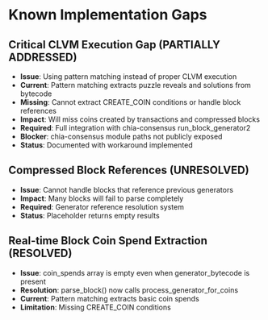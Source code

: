 # Known Implementation Gaps

## Critical CLVM Execution Gap (PARTIALLY ADDRESSED)
- **Issue**: Using pattern matching instead of proper CLVM execution
- **Current**: Pattern matching extracts puzzle reveals and solutions from bytecode
- **Missing**: Cannot extract CREATE_COIN conditions or handle block references
- **Impact**: Will miss coins created by transactions and compressed blocks
- **Required**: Full integration with chia-consensus run_block_generator2
- **Blocker**: chia-consensus module paths not publicly exposed
- **Status**: Documented with workaround implemented

## Compressed Block References (UNRESOLVED)
- **Issue**: Cannot handle blocks that reference previous generators
- **Impact**: Many blocks will fail to parse completely
- **Required**: Generator reference resolution system
- **Status**: Placeholder returns empty results

## Real-time Block Coin Spend Extraction (RESOLVED)
- **Issue**: coin_spends array is empty even when generator_bytecode is present
- **Resolution**: parse_block() now calls process_generator_for_coins
- **Current**: Pattern matching extracts basic coin spends
- **Limitation**: Missing CREATE_COIN conditions 